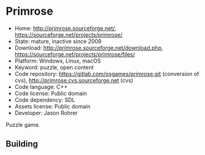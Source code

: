 # Primrose

- Home: http://primrose.sourceforge.net/, https://sourceforge.net/projects/primrose/
- State: mature, inactive since 2009
- Download: http://primrose.sourceforge.net/download.php, https://sourceforge.net/projects/primrose/files/
- Platform: Windows, Linux, macOS
- Keyword: puzzle, open content
- Code repository: https://gitlab.com/osgames/primrose.git (conversion of cvs), http://primrose.cvs.sourceforge.net (cvs)
- Code language: C++
- Code license: Public domain
- Code dependency: SDL
- Assets license: Public domain
- Developer: Jason Rohrer

Puzzle game.

## Building
